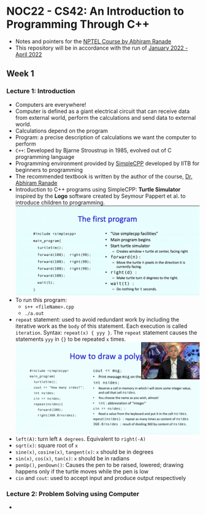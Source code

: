 # NOC22 - CS42: An Introduction to Programming Through C++

- Notes and pointers for the [NPTEL Course by Abhiram Ranade](https://nptel.ac.in/courses/106/101/106101208/)
- This repository will be in accordance with the run of [January 2022 - April 2022](https://onlinecourses.nptel.ac.in/noc22_cs42/preview)

## Week 1

### Lecture 1: Introduction

- Computers are everywhere!
- Computer is defined as a giant electrical circuit that can receive data from external world, perform the calculations and send data to external world.
- Calculations depend on the program
- Program: a precise description of calculations we want the computer to perform
- `C++`: Developed by Bjarne Stroustrup in 1985, evolved out of C programming language
- Programming environment provided by [SimpleCPP](https://www.cse.iitb.ac.in/~ranade/simplecpp/) developed by IITB for beginners to programming
- The recommended textbook is written by the author of the course, [Dr. Abhiram Ranade](https://www.cse.iitb.ac.in/~ranade/book.html)
- Introduction to C++ programs using SimpleCPP: **Turtle Simulator** inspired by the **Logo** software created by Seymour Pappert et al. to introduce children to programming.
  ![First Program](Documentation/Week-01/01.png)
- To run this program:
  - `s++ <fileName>.cpp`
  - `./a.out`
- `repeat` statement: used to avoid redundant work by including the iterative work as the `body` of this statement. Each execution is called `iteration`. Syntax: `repeat(x) { yyy }`. The `repeat` statement causes the statements `yyy` in `{}` to be repeated `x` times.
  ![Draw polygon](Documentation/Week-01/02.png)
- `left(A)`: turn left `A degrees`. Equivalent to `right(-A)`
- `sqrt(x)`: square root of `x`
- `sine(x)`, `cosine(x)`, `tangent(x)`: `x` should be in degrees
- `sin(x)`, `cos(x)`, `tan(x)`: `x` should be in radians
- `penUp()`, `penDown()`: Causes the pen to be raised, lowered; drawing happens only if the turtle moves while the pen is low
- `cin` and `cout`: used to accept input and produce output respectively

### Lecture 2: Problem Solving using Computer

-
